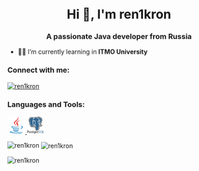 <!--
**ren1kron/ren1kron** is a ✨ _special_ ✨ repository because its `README.md` (this file) appears on your GitHub profile.

Here are some ideas to get you started:

- 🔭 I’m currently working on ...
- 🌱 I’m currently learning ...
- 👯 I’m looking to collaborate on ...
- 🤔 I’m looking for help with ...
- 💬 Ask me about ...
- 📫 How to reach me: ...
- 😄 Pronouns: ...
- ⚡ Fun fact: ...
-->

<h1 align="center">Hi 👋, I'm ren1kron</h1>
<h3 align="center">A passionate Java developer from Russia</h3>

- 🧑‍🎓 I’m currently learning in **ITMO University**

<h3 align="left">Connect with me:</h3>
<p align="left">
<a href="https://www.leetcode.com/ren1kron" target="blank"><img align="center" src="https://raw.githubusercontent.com/rahuldkjain/github-profile-readme-generator/master/src/images/icons/Social/leet-code.svg" alt="ren1kron" height="30" width="40" /></a>
</p>

<h3 align="left">Languages and Tools:</h3>
<p align="left"> <!--<a href="https://www.gnu.org/software/bash/" target="_blank" rel="noreferrer"> <img src="https://www.vectorlogo.zone/logos/gnu_bash/gnu_bash-icon.svg" alt="bash" width="40" height="40"/> </a> --> <a href="https://www.java.com" target="_blank" rel="noreferrer"> <img src="https://raw.githubusercontent.com/devicons/devicon/master/icons/java/java-original.svg" alt="java" width="40" height="40"/> </a> <a href="https://www.postgresql.org" target="_blank" rel="noreferrer"> <img src="https://raw.githubusercontent.com/devicons/devicon/master/icons/postgresql/postgresql-original-wordmark.svg" alt="postgresql" width="40" height="40"/> </a> </p>

<p><img align="left" src="https://github-readme-stats.vercel.app/api/top-langs?username=ren1kron&show_icons=true&locale=en&layout=compact" alt="ren1kron" /></p>

<p>&nbsp;<img align="center" src="https://github-readme-stats.vercel.app/api?username=ren1kron&show_icons=true&locale=en" alt="ren1kron" /></p>

<p><img align="center" src="https://github-readme-streak-stats.herokuapp.com/?user=ren1kron&" alt="ren1kron" /></p>
